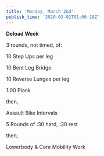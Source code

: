 ```yaml
---
title: 'Monday, March 2nd'
publish_time: '2020-03-02T01:06:18Z'
---
```


**Deload Week**

3 rounds, not timed, of:

10 Step Ups per leg

10 Bent Leg Bridge

10 Reverse Lunges per leg

1:00 Plank

then,

Assault Bike Intervals

5 Rounds of :30 hard, :30 rest

then,

Lowerbody & Core Mobility Work
